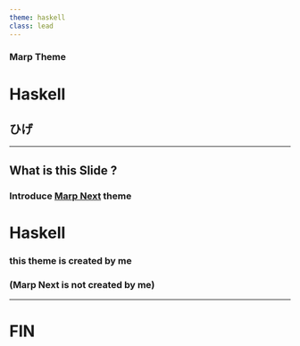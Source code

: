 ```yaml
---
theme: haskell
class: lead
---
```

<!-- _footer: `_class: lead` -->

### Marp Theme

# **Haskell**

## ひげ

---
<!-- _class: lead-haskell -->
<!-- _footer: `_class: lead-haskell` -->

## What is this Slide ?

### Introduce [Marp Next](https://marp.app/) theme

# **Haskell**

### this theme is created by me

### (Marp Next is not created by me)

---
<!-- _class: lead-invert -->
<!-- _footer: `_class: lead-invert` -->

# FIN
